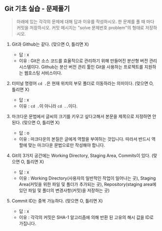 ## Git 기초 실습 - 문제풀기

> 아래에 있는 각각의 문제에 대해 답과 이유를 작성하시오.
> 한 문제를 풀 때 마다 커밋을 저장하시오. 커밋 메시지는 "solve 문제번호 problem"의 형태로 저장하시오.



1. Git과 Github는 같다. (맞으면 O, 틀리면 X)

   - 답 : x
   - 이유 : Git은 소스 코드를 효율적으로 관리하기 위해 만들어진 분산형 버전 관리 시스템이다. Github는 분산 버전 관리 툴인 Git을 사용하는 프로젝트를 지원하는 웹호스팅 서비스이다.

   

2. 터미널 명령어 `cd .`은 현재 위치의 부모 폴더로 이동하라는 의미이다. (맞으면 O, 틀리면 X)

   - 답 : x
   - 이유 : `cd .`이 아니라 `cd ..`이다.



3. 마크다운 문법에서 글씨의 크기를 키우고 싶다고해서 본문을 제목으로 지정하면 안된다. (맞으면 O, 틀리면 X)
   - 답 : o
   - 이유 : 마크다운의 본질은 글에게 역할을 부여하는 것입니다. 따라서 반드시 역할에 맞는 마크다운 문법으로만 작성해야 합니다.  



4. Git의 3가지 공간에는 Working Directory, Staging Area, Commits이 있다. (맞으면 O, 틀리면 X)
   - 답 : x
   - 이유 :  Working Directory(사용자의 일반적인 작업이 일어나는 곳), Staging Area(커밋을 위한 파일 및 폴더가 추가되는 곳), Repository(staging area에 있던 파일 및 폴더의 변경사항(커밋)을 저장하는 곳)



5. Commit ID는 중복 가능하다. (맞으면 O, 틀리면 X)
   - 답 : x
   - 이유 : 각각의 커밋은 SHA-1 알고리즘에 의해 반환 된 고유의 해시 값을 ID로 가집니다.